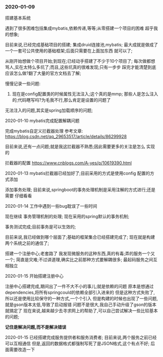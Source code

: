 ### 2020-01-09
搭建基本系统

遇到了很多困难包括集成mybatis,依赖传递,等等;从零搭建一个项目的困难
超乎我的想象;

目前来说,已经完成基础项目的搭建;
集成druid连接池,mybatis;
最大成就是做成了一个一套可公共使用的基础框架;后面只需要在上面加东西
就可以了;

从刚开始想做个项目开始;到现在;已经动手搭建了不少于10个项目了;
每次做都想骂人,实在太特么多坑了;而且,这些坑真的很难发现;只有一步步
踩完才能清楚到底应该怎么做?翻了大量的官方文档去了解;


慢慢记录一些问题:
1. 现在是config配置类的时候属性无法注入;这个真的是mmp;
那些人是怎么注入的;代码瞎写吗?为毛我不行,那么肯定是设置的问题了

无法注入的问题,其实是spring加载顺序的问题;


2020-01-10
mybatis完成配置解耦问题

完成mybatis自定义拦截器处理
参考文章:
https://blog.csdn.net/qq_29653517/article/details/86299928

目前来说,还有一点问题;就是我这拦截器不熟悉;因此需要更多的关注是怎么
实现的

拦截器的配置
https://www.cnblogs.com/A-yes/p/10619390.html

2020-01-13 mybatis拦截器已经加好了;目前采用的方式是使用config
配置的方式添加

添加事务处理;
目前来说,springboot的事务处理机制是采用注解的方式进行;还是需要
仔细看看

2020-01-14
工作中遇到一些bug耽误了一些时间


现在继续
事务管理机制的处理;
现在采用的spring默认的事务机制;

事务测试完成;目前事务是可以生效的;

目前来说,我已经做到哪个层面了;基础的框架集合已经搭建完成了;
现在就是构建两个系统之前的通信了;


搭建一个注册中心;老套路了
我发现微服务的这种东西,真的有毒;弄的服务一个又一个;
简直是灾难;不过讲道理,确实比之前那种方式要解耦很多;
最起码服务之间互相独立

2020-01-15 开始搭建注册中心

注册中心搭建完成,期间出了一件不大不小的事儿;就是依赖的问题
原本是想通过dependencies,将所有springcould的依赖全部引入进来的
但是这种方式失败了,所以还是使用比较保守的一种方式,一个个引入
但是构建的时候也出现了一些问题,就是gson版本太低,导致了启动报错
问题不是很大,我自己手动升级了gson的版本就搞定了
现在来说,越来越少去寻求网上的帮助了,可以自己尝试解决一些比较基本
的问题;

**记住是解决问题,而不是解决错误**


2020-01-15 已经搭建完成服务提供者和服务消费者;
目前来说,两个服务之前已经可以互相通信
但是,返回的数据格式都强制写死了是JSON格式,这个有点不好;
后面需要改造一下